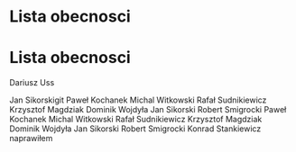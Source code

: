 
# Lista obecnosci
# Lista obecnosci
Dariusz Uss

Jan Sikorskigit
Paweł Kochanek
Michal Witkowski
Rafał Sudnikiewicz
Krzysztof Magdziak
Dominik Wojdyła
Jan Sikorski
Robert Smigrocki
Paweł Kochanek
Michal Witkowski
Rafał Sudnikiewicz
Krzysztof Magdziak
Dominik Wojdyła
Jan Sikorski
Robert Smigrocki
Konrad Stankiewicz
naprawiłem
